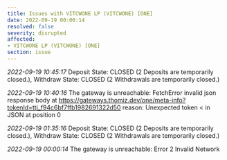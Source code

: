 ```yaml
---
title: Issues with VITCWONE LP (VITCWONE) [ONE]
date: 2022-09-19 00:00:14
resolved: false
severity: disrupted
affected:
- VITCWONE LP (VITCWONE) [ONE]
section: issue
---
```


*2022-09-19 10:45:17* Deposit State: CLOSED (2 Deposits are temporarily closed.), Withdraw State: CLOSED (2 Withdrawals are temporarily closed.)

*2022-09-19 10:40:16* The gateway is unreachable: FetchError invalid json response body at https://gateways.thomiz.dev/one/meta-info?tokenId=tti_f94c6bf7ffb1982691322d50 reason: Unexpected token < in JSON at position 0

*2022-09-19 01:35:16* Deposit State: CLOSED (2 Deposits are temporarily closed.), Withdraw State: CLOSED (2 Withdrawals are temporarily closed.)

*2022-09-19 00:00:14* The gateway is unreachable: Error 2 Invalid Network